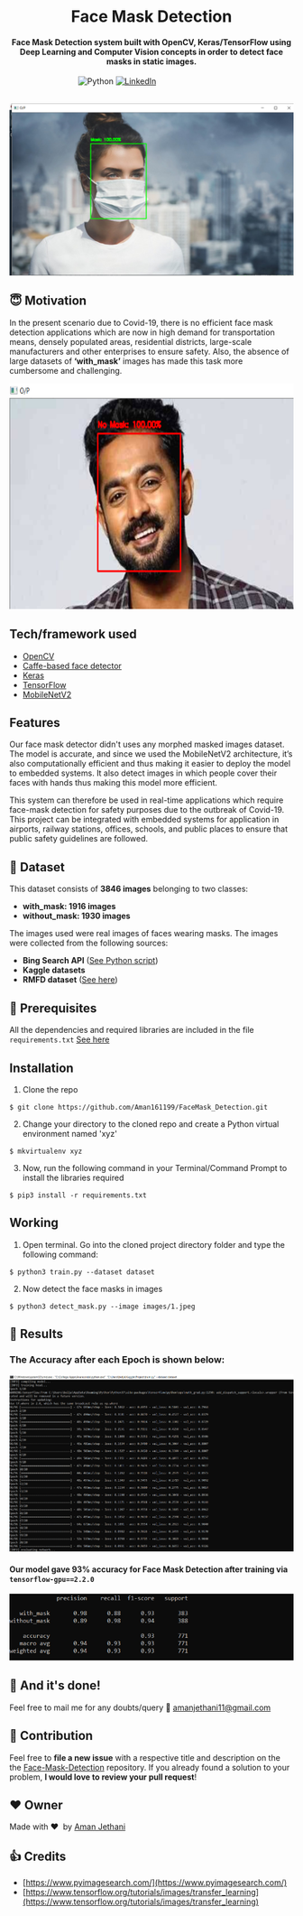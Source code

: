 <h1 align="center">Face Mask Detection</h1>

<div align= "center">
  <h4>Face Mask Detection system built with OpenCV, Keras/TensorFlow using Deep Learning and Computer Vision concepts in order to detect face masks in static images.</h4>
</div>

&nbsp;&nbsp;&nbsp;&nbsp;&nbsp;&nbsp;&nbsp;&nbsp;&nbsp;&nbsp;&nbsp;&nbsp;&nbsp;&nbsp;&nbsp;&nbsp;&nbsp;&nbsp;&nbsp;&nbsp;&nbsp;&nbsp;&nbsp;&nbsp;&nbsp;&nbsp;&nbsp;&nbsp;&nbsp;&nbsp;
![Python](https://img.shields.io/badge/python-v3.6+-blue.svg)
[![LinkedIn](https://img.shields.io/badge/-LinkedIn-black.svg?style=flat-square&logo=linkedin&colorB=555)](https://www.linkedin.com/in/aman-jethani-637425182)


&nbsp;&nbsp;&nbsp;&nbsp;&nbsp;&nbsp;&nbsp;&nbsp;&nbsp;&nbsp;&nbsp;&nbsp;&nbsp;&nbsp;&nbsp;&nbsp;&nbsp;&nbsp;&nbsp;&nbsp;&nbsp;&nbsp;&nbsp;&nbsp;&nbsp;&nbsp;&nbsp;&nbsp;&nbsp;&nbsp;&nbsp;&nbsp;&nbsp;&nbsp;&nbsp;
![Live Demo](https://github.com/Aman161199/FaceMask_Detection/blob/master/Readme_images/1.png)



## :innocent: Motivation
In the present scenario due to Covid-19, there is no efficient face mask detection applications which are now in high demand for transportation means, densely populated areas, residential districts, large-scale manufacturers and other enterprises to ensure safety. Also, the absence of large datasets of __‘with_mask’__ images has made this task more cumbersome and challenging.


<p align="center"><img src="https://github.com/Aman161199/FaceMask_Detection/blob/master/Readme_images/2.png" width="700" height="400"></p>


##  Tech/framework used

- [OpenCV](https://opencv.org/)
- [Caffe-based face detector](https://caffe.berkeleyvision.org/)
- [Keras](https://keras.io/)
- [TensorFlow](https://www.tensorflow.org/)
- [MobileNetV2](https://arxiv.org/abs/1801.04381)

##  Features
Our face mask detector didn't uses any morphed masked images dataset. The model is accurate, and since we used the MobileNetV2 architecture, it’s also computationally efficient and thus making it easier to deploy the model to embedded systems.
It also detect images in which people cover their faces with hands thus making this model more efficient.

This system can therefore be used in real-time applications which require face-mask detection for safety purposes due to the outbreak of Covid-19. This project can be integrated with embedded systems for application in airports, railway stations, offices, schools, and public places to ensure that public safety guidelines are followed.

## :file_folder: Dataset

This dataset consists of __3846 images__ belonging to two classes:
*	__with_mask: 1916 images__
*	__without_mask: 1930 images__

The images used were real images of faces wearing masks. The images were collected from the following sources:

* __Bing Search API__ ([See Python script](https://github.com/chandrikadeb7/Face-Mask-Detection/blob/master/search.py))
* __Kaggle datasets__
* __RMFD dataset__ ([See here](https://github.com/X-zhangyang/Real-World-Masked-Face-Dataset))

## :key: Prerequisites

All the dependencies and required libraries are included in the file <code>requirements.txt</code> [See here](https://github.com/Aman161199/FaceMask_Detection/blob/master/requirements.txt)

##  Installation
1. Clone the repo
```
$ git clone https://github.com/Aman161199/FaceMask_Detection.git
```

2. Change your directory to the cloned repo and create a Python virtual environment named 'xyz'
```
$ mkvirtualenv xyz
```

3. Now, run the following command in your Terminal/Command Prompt to install the libraries required
```
$ pip3 install -r requirements.txt
```

##  Working

1. Open terminal. Go into the cloned project directory folder and type the following command:
```
$ python3 train.py --dataset dataset
```

2. Now detect the face masks in images
```
$ python3 detect_mask.py --image images/1.jpeg
```
 
## :key: Results

### The Accuracy after each Epoch is shown below:
![](https://github.com/Aman161199/FaceMask_Detection/blob/master/Readme_images/Epoch_Score.png)


#### Our model gave 93% accuracy for Face Mask Detection after training via <code>tensorflow-gpu==2.2.0</code>

![](https://github.com/Aman161199/FaceMask_Detection/blob/master/Readme_images/Accuracy.png)



## :clap: And it's done!
Feel free to mail me for any doubts/query
:email: amanjethani11@gmail.com

## :handshake: Contribution
Feel free to **file a new issue** with a respective title and description on the the [Face-Mask-Detection](https://github.com/Aman161199/FaceMask_Detection/issues) repository. If you already found a solution to your problem, **I would love to review your pull request**!

## :heart: Owner
Made with :heart:&nbsp;  by [Aman Jethani](https://github.com/Aman161199)

## :+1: Credits
* [https://www.pyimagesearch.com/](https://www.pyimagesearch.com/)
* [https://www.tensorflow.org/tutorials/images/transfer_learning](https://www.tensorflow.org/tutorials/images/transfer_learning)

